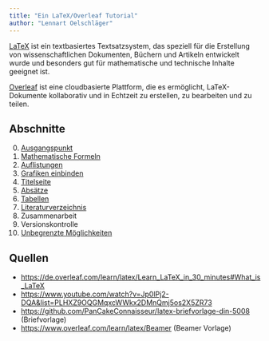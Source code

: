 ```yaml
---
title: "Ein LaTeX/Overleaf Tutorial"
author: "Lennart Oelschläger"
---
```


[LaTeX](https://www.latex-project.org/) ist ein textbasiertes Textsatzsystem, das speziell für die Erstellung von wissenschaftlichen Dokumenten, Büchern und Artikeln entwickelt wurde und besonders gut für mathematische und technische Inhalte geeignet ist. 

[Overleaf](https://www.overleaf.com//) ist eine cloudbasierte Plattform, die es ermöglicht, LaTeX-Dokumente kollaborativ und in Echtzeit zu erstellen, zu bearbeiten und zu teilen.

## Abschnitte

0. [Ausgangspunkt](https://github.com/loelschlaeger/einfach_latex/commit/befefc3a4c145b8c3cc539fe0bca58bdeb2db503?diff=split)
1. [Mathematische Formeln](https://github.com/loelschlaeger/einfach_latex/commit/8bf5c606a2116aa9351fb947cd608e891a279134?diff=split)
2. [Auflistungen](https://github.com/loelschlaeger/einfach_latex/commit/a364a8236f840df7786bd6f11ef3b9b23a5d3bde?diff=split)
3. [Grafiken einbinden](https://github.com/loelschlaeger/einfach_latex/commit/13729e732aa6ce0452926dcde77ea77e4e2470f6?diff=split#diff-f67098301b6788c19af2853a0e5ad776fda05572b1b1224df46c42d1ad323cbb)
4. [Titelseite](https://github.com/loelschlaeger/einfach_latex/commit/e661218ed799e975909c0dbfd8406f9ac461c206?diff=split#diff-f67098301b6788c19af2853a0e5ad776fda05572b1b1224df46c42d1ad323cbbL52)
5. [Absätze](https://github.com/loelschlaeger/einfach_latex/commit/cabdb63e6bbb99375aa2c131883a5941b927133e?diff=split)
6. [Tabellen](https://github.com/loelschlaeger/einfach_latex/commit/da139c8d94c67587edd6518aae9e004c48d7b5aa?diff=split)
7. [Literaturverzeichnis](https://github.com/loelschlaeger/einfach_latex/commit/671b1210480397ea13b47d803ce34604ea546d9c?diff=split)
8. Zusammenarbeit
9. Versionskontrolle
10. [Unbegrenzte Möglichkeiten](https://github.com/loelschlaeger/einfach_latex/commit/df1690f28670121bf9654c954f39bca913506918?diff=split)

## Quellen

- https://de.overleaf.com/learn/latex/Learn_LaTeX_in_30_minutes#What_is_LaTeX
- https://www.youtube.com/watch?v=Jp0lPj2-DQA&list=PLHXZ9OQGMqxcWWkx2DMnQmj5os2X5ZR73
- https://github.com/PanCakeConnaisseur/latex-briefvorlage-din-5008 (Briefvorlage)
- https://www.overleaf.com/learn/latex/Beamer (Beamer Vorlage)
